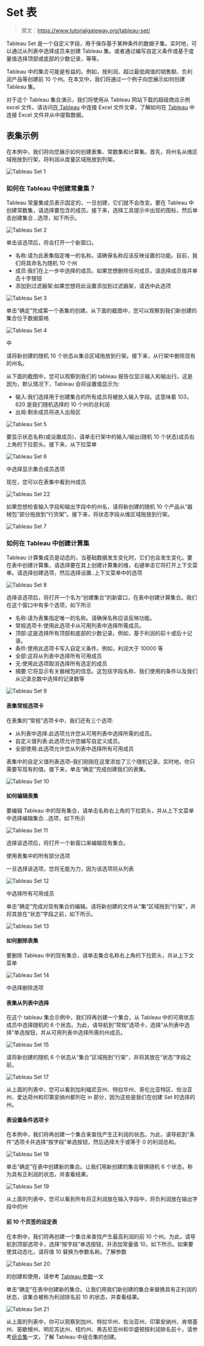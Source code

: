 # Set 表

> 原文：<https://www.tutorialgateway.org/tableau-set/>

Tableau Set 是一个自定义字段，用于保存基于某种条件的数据子集。实时地，可以通过从列表中选择成员来创建 Tableau 集。或者通过编写自定义条件或基于度量值选择顶部或底部的少数记录，等等。

Tableau 中的集合可能是有益的。例如，按利润、超过最低阈值的销售额、负利润产品等创建前 10 个州。在本文中，我们将通过一个例子向您展示如何创建 Tableau 集。

对于这个 Tableau 集合演示，我们将使用从 Tableau 网站下载的超级商店示例 excel 文件。请访问[在 Tableau](https://www.tutorialgateway.org/connecting-to-excel-files-in-tableau/) 中连接 Excel 文件文章，了解如何在 [Tableau](https://www.tutorialgateway.org/tableau/) 中连接 Excel 文件并从中提取数据。

## 表集示例

在本例中，我们将向您展示如何创建表集、常数集和计算集。首先，将州名从维区域拖放到行架，将利润从度量区域拖放到列架。

![Tableau Set 1](img/11ac89ec9d3c961f454237db276839cd.png)

### 如何在 Tableau 中创建常量集？

Tableau 常量集成员表示固定的，一旦创建，它们就不会改变。要在 Tableau 中创建常数集，请选择要包含的成员。接下来，选择工具提示中出现的图标，然后单击创建集合…选项，如下所示。

![Tableau Set 2](img/5ba810ebe0d07185a5a38de7f530b868.png)

单击该选项后，将会打开一个新窗口。

*   名称:请为此表集指定唯一的名称。请确保名称应该反映设置的功能。目前，我们将其命名为随机 10 个州
*   成员:我们在上一步中选择的成员。如果您想删除任何成员，请选择成员值并单击十字按钮
*   添加到过滤器架:如果您想将此设置添加到过滤器架，请选中此选项

![Tableau Set 3](img/a356295435ee1ae00cfc5cccf5af9745.png)

单击“确定”完成第一个表集的创建。从下面的截图中，您可以观察到我们新创建的集合位于数据窗格

![Tableau Set 4](img/9c8ad3e030c9d3a0a10c7289d25ca9fd.png)

中

请将新创建的随机 10 个状态从集合区域拖放到行架。接下来，从行架中删除现有的州名。

从下面的截图中，您可以观察到我们的 tableau 报告仅显示输入和输出行。这是因为，默认情况下，Tableau 会将设置值显示为:

*   输入:我们选择用于创建集合的所有成员将被放入输入字段。这意味着 103，620 是我们随机选择的 10 个州的总利润
*   出局:剩余成员将进入出局区

![Tableau Set 5](img/fe53a28fa22c88a493aac398eb1da512.png)

要显示状态名称(或设置成员)，请单击行架中的输入/输出(随机 10 个状态)成员右上角的下拉箭头。接下来，从下拉菜单

![Tableau Set 6](img/1383250f8f52f979c1561a1b104e184a.png)

中选择显示集合成员选项

现在，您可以在表集中看到州成员

![Tableau Set 22](img/11ea61dce470a5361f9f753ae03c56e4.png)

如果您想检查输入字段和输出字段中的州名，请将新创建的随机 10 个产品从“器械包”部分拖放到“行货架”。接下来，将状态字段从维区域拖放到行架。

![Tableau Set 7](img/c5cfd9fc76b2b5c5fbf10adcb15033b1.png)

### 如何在 Tableau 中创建计算集

Tableau 计算集成员是动态的，当基础数据发生变化时，它们也会发生变化。要在表中创建计算集，请选择要在其上创建计算集的维，右键单击它将打开上下文菜单。请选择创建选项，然后选择设置..上下文菜单中的选项

![Tableau Set 8](img/80cf46d591d0565c744d6d7237caf7ec.png)

选择该选项后，将打开一个名为“创建集合”的新窗口，在表中创建计算集合。我们在这个窗口中有多个选项，如下所示

*   名称:请为表集指定唯一的名称。请确保名称应该反映功能。
*   常规选项卡:使用此选项卡从可用列表中选择所需成员。
*   顶部:这是选择所有顶部和底部的少数记录。例如，基于利润的前十或后十记录。
*   条件:使用此选项卡写入自定义条件。例如，利润大于 10000 等
*   全部:这将从列表中选择所有可用成员
*   无:使用此选项取消选择所有选定的成员
*   摘要:它将显示有关器械包的信息。这包括字段名称、我们使用的条件以及我们从记录总数中选择的记录数等

![Tableau Set 9](img/3311760805476c3088ca506fba77ebf2.png)

#### 表集常规选项卡

在表集的“常规”选项卡中，我们还有三个选项:

*   从列表中选择:此选项允许您从可用列表中选择所需的成员。
*   自定义值列表:此选项允许您编写自定义成员。
*   全部使用:此选项允许您从列表中选择所有可用成员

表集中的自定义值列表选项–我们刚刚在这里添加了三个随机记录。实时地，你只需要写现有的值。接下来，单击“确定”完成创建我们的表集。

![Tableau Set 10](img/efc309085b3bc31791e676a7ee9353d5.png)

#### 如何编辑表集

要编辑 Tableau 中的现有集合，请单击名称右上角的下拉箭头，并从上下文菜单中选择编辑集合…选项，如下所示

![Tableau Set 11](img/fdf99528b42a9afc53e2205407032886.png)

选择该选项后，将打开一个新窗口来编辑现有集合。

使用表集中的所有部分选项

一旦选择该选项，您将无能为力，因为该选项将从列表

![Tableau Set 12](img/807507e4d0972782267f877c905c138d.png)

中选择所有可用成员

单击“确定”完成对现有集合的编辑。请将新创建的文件从“集”区域拖到“行架”，并将其放在“状态”字段之前，如下所示。

![Tableau Set 13](img/1c706b4c3c5097f8f4e6f8c4d41e6ced.png)

#### 如何删除表集

要删除 Tableau 中的现有集合，请单击集合名称右上角的下拉箭头，并从上下文菜单

![Tableau Set 14](img/aedac9789a19df8bd58392f5ee9461ff.png)

中选择删除选项

#### 表集从列表中选择

在这个 tableau 集合示例中，我们将再创建一个集合，从 Tableau 中的可用状态成员中选择随机的 6 个状态。为此，请导航到“常规”选项卡，选择“从列表中选择”单选按钮，并从可用列表中选择所需的州成员。

![Tableau Set 15](img/fc78bc31f0d1471f2a1d64d416244246.png)

请将新创建的随机 6 个状态从“集合”区域拖到“行架”，并将其放在“状态”字段之前。

![Tableau Set 17](img/93e3f29ee0a4e90155e46560b6644ff7.png)

从上面的列表中，您可以看到加利福尼亚州、特拉华州、哥伦比亚特区、佐治亚州、爱达荷州和印第安纳州都列在 in 部分，因为这些是我们在创建 Set 时选择的州。

#### 表设置条件选项卡

在本例中，我们将再创建一个集合来查找产生正利润的状态。为此，请导航到“条件”选项卡并选择“按字段”单选按钮，然后选择大于或等于 0 的利润总和。

![Tableau Set 18](img/d8f48ed196c6be8b828804b5ab48d5cc.png)

单击“确定”在表中创建新的集合。让我们用新创建的集合替换随机 6 个状态，称为具有正利润的状态，并查看结果。

![Tableau Set 19](img/bab3ede0aa769ff5bcbced30cd54bb55.png)

从上面的列表中，您可以看到所有将正利润放在输入字段中，将负利润放在输出字段中的州

#### 前 10 个页签的设定表

在本例中，我们将再创建一个集合来查找产生最高利润的前 10 个州。为此，请导航到顶部选项卡，选择“按字段”单选按钮，并添加常量值 10，如下所示。如果要使其动态化，请将值 10 替换为参数名称。了解参数

![Tableau Set 20](img/b0804f2efeffc493e79c51aaa252a561.png)

的创建和使用，请参考 [Tableau 参数](https://www.tutorialgateway.org/tableau-parameters/)一文

单击“确定”在表中创建新的集合。让我们用我们新创建的集合来替换具有正利润的状态，该集合被称为利润排名前 10 的状态，并查看结果。

![Tableau Set 21](img/7b687e98340514fef1adf63bee60b8b7.png)

从上面的列表中，你可以观察到加州、特拉华州、佐治亚州、印第安纳州、肯塔基州、密歇根州、明尼苏达州、纽约州、弗吉尼亚州和华盛顿按利润排名前十。请参考[组合集](https://www.tutorialgateway.org/combined-tableau-sets/)一文，了解 Tableau 中组合集的创建。